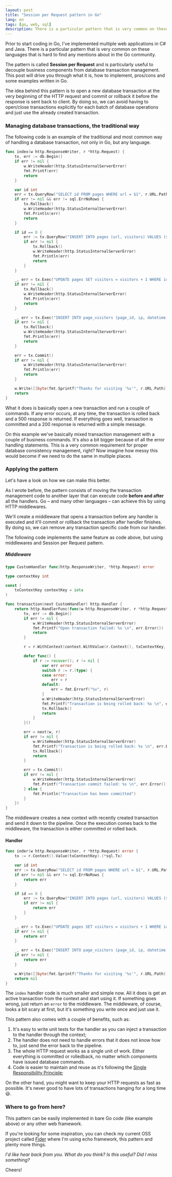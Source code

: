 ```yaml
---
layout: post
title: "Session per Request pattern in Go"
lang: en
tags: [go, web, sql]
description: There is a particular pattern that is very common on these languages that is hard to find any mentions about in the Go community. The pattern is called Session per Request and is particularly useful to decouple business components from database transaction management. This post will drive you through what it is, how to implement, pros/cons and some examples written in Go.
---
```


Prior to start coding in Go, I've implemented multiple web applications in C# and Java. There is a particular pattern that is very common on these languages that is hard to find any mentions about in the Go community. 

The pattern is called **Session per Request** and is particularly useful to decouple business components from database transaction management. This post will drive you through what it is, how to implement, pros/cons and some examples written in Go.

The idea behind this pattern is to open a new database transaction at the very beginning of the HTTP request and commit or rollback it before the response is sent back to client. By doing so, we can avoid having to open/close transactions explicitly for each batch of database operations and just use the already created transaction.

### Managing database transactions, the traditional way

The following code is an example of the traditional and most common way of handling a database transaction, not only in Go, but any language.

```go
func index(w http.ResponseWriter, r *http.Request) {
	tx, err := db.Begin()
	if err != nil {
		w.WriteHeader(http.StatusInternalServerError)
		fmt.Printf(err)
		return
	}

	var id int
	err = tx.QueryRow("SELECT id FROM pages WHERE url = $1", r.URL.Path).Scan(&id)
	if err != nil && err != sql.ErrNoRows {
		tx.Rollback()
		w.WriteHeader(http.StatusInternalServerError)
		fmt.Println(err)
		return
	}

	if id == 0 {
		err := tx.QueryRow("INSERT INTO pages (url, visitors) VALUES ($1, 0) RETURNING id", r.URL.Path).Scan(&id)
		if err != nil {
			tx.Rollback()
			w.WriteHeader(http.StatusInternalServerError)
			fmt.Println(err)
			return
		}
	}

	_, err = tx.Exec("UPDATE pages SET visitors = visitors + 1 WHERE id = $1", id)
	if err != nil {
		tx.Rollback()
		w.WriteHeader(http.StatusInternalServerError)
		fmt.Println(err)
		return
	}

	_, err = tx.Exec("INSERT INTO page_visitors (page_id, ip, datetime) VALUES ($1, $2, $3)", id, r.RemoteAddr, time.Now())
	if err != nil {
		tx.Rollback()
		w.WriteHeader(http.StatusInternalServerError)
		fmt.Println(err)
		return
	}

	err = tx.Commit()
	if err != nil {
		w.WriteHeader(http.StatusInternalServerError)
		fmt.Println(err)
		return
	}

	w.Write([]byte(fmt.Sprintf("Thanks for visiting '%s'", r.URL.Path)))
	return
}
```

What it does is basically open a new transaction and run a couple of commands. If any error occurs, at any time, the transaction is rolled back and a 500 response is returned. If everything goes well, transaction is committed and a 200 response is returned with a simple message.

On this example we've basically mixed transaction management with a couple of business commands. It's also a bit bigger because of all the error handling statements. This is a very common requirement for proper database consistency management, right? Now imagine how messy this would become if we need to do the same in multiple places.

### Applying the pattern

Let's have a look on how we can make this better.

As I wrote before, the pattern consists of moving the transaction management code to another layer that can execute code **before and after** all the handlers. Go – and many other languages – can achieve this by using HTTP middlewares.

We'll create a middleware that opens a transaction before any handler is executed and it'll commit or rollback the transaction after handler finishes. By doing so, we can remove any transaction specific code from our handler.

The following code implements the same feature as code above, but using middlewares and Session per Request pattern.

##### Middleware

```go
type CustomHandler func(http.ResponseWriter, *http.Request) error

type contextKey int

const (
	txContextKey contextKey = iota
)

func transaction(next CustomHandler) http.Handler {
	return http.HandlerFunc(func(w http.ResponseWriter, r *http.Request) {
		tx, err := db.Begin()
		if err != nil {
			w.WriteHeader(http.StatusInternalServerError)
			fmt.Printf("Open transaction failed: %s \n", err.Error())
			return
		}

		r = r.WithContext(context.WithValue(r.Context(), txContextKey, tx))

		defer func() {
			if r := recover(); r != nil {
				var err error
				switch r := r.(type) {
				case error:
					err = r
				default:
					err = fmt.Errorf("%v", r)
				}
				w.WriteHeader(http.StatusInternalServerError)
				fmt.Printf("Transaction is being rolled back: %s \n", err.Error())
				tx.Rollback()
				return
			}
		}()

		err = next(w, r)
		if err != nil {
			w.WriteHeader(http.StatusInternalServerError)
			fmt.Printf("Transaction is being rolled back: %s \n", err.Error())
			tx.Rollback()
			return
		}

		err = tx.Commit()
		if err != nil {
			w.WriteHeader(http.StatusInternalServerError)
			fmt.Printf("Transaction commit failed: %s \n", err.Error())
		} else {
			fmt.Println("Transaction has been committed")
		}
	})
}
```

The middleware creates a new context with recently created transaction and send it down to the pipeline. Once the execution comes back to the middleware, the transaction is either committed or rolled back.

#### Handler

```go
func inder(w http.ResponseWriter, r *http.Request) error {
	tx := r.Context().Value(txContextKey).(*sql.Tx)

	var id int
	err := tx.QueryRow("SELECT id FROM pages WHERE url = $1", r.URL.Path).Scan(&id)
	if err != nil && err != sql.ErrNoRows {
		return err
	}

	if id == 0 {
		err := tx.QueryRow("INSERT INTO pages (url, visitors) VALUES ($1, 0) RETURNING id", r.URL.Path).Scan(&id)
		if err != nil {
			return err
		}
	}

	_, err = tx.Exec("UPDATE pages SET visitors = visitors + 1 WHERE id = $1", id)
	if err != nil {
		return err
	}

	_, err = tx.Exec("INSERT INTO page_visitors (page_id, ip, datetime) VALUES ($1, $2, $3)", id, r.RemoteAddr, time.Now())
	if err != nil {
		return err
	}

	w.Write([]byte(fmt.Sprintf("Thanks for visiting '%s'", r.URL.Path)))
	return nil
}
```

The `index` handler code is much smaller and simple now. All it does is get an active transaction from the context and start using it. If something goes wrong, just return an `error` to the middleware. The middleware, of course, looks a bit scary at first, but it's something you write once and just use it.

This pattern also comes with a couple of benefits, such as:

1. It's easy to write unit tests for the handler as you can inject a transaction to the handler through the context;
2. The handler does not need to handle errors that it does not know how to, just send the error back to the pipeline.
3. The whole HTTP request works as a single unit of work. Either everything is committed or rolledback, no matter which components have issued database commands.
4. Code is easier to maintain and reuse as it's following the [Single Responsibility Principle](https://en.wikipedia.org/wiki/Single_responsibility_principle);

On the other hand, you might want to keep your HTTP requests as fast as possible. It's never good to have lots of transactions hanging for a long time 😃.

### Where to go from here?

This pattern can be easily implemented in bare Go code (like example above) or any other web framework. 

If you're looking for some inspiration, you can check my current OSS project called [Fider](https://github.com/getfider/fider) where I'm using echo framework, this pattern and plenty more things.

*I'd like hear back from you. What do you think? Is this useful? Did I miss something?*

Cheers!